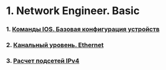 # 1. Network Engineer. Basic

### 1. [Команды IOS. Базовая конфигурация устройств](./ЛР%201/)
### 2. [Канальный уровень. Ethernet ](./ЛР%202/)
### 3. [Расчет подсетей IPv4](./ЛР%203/)

